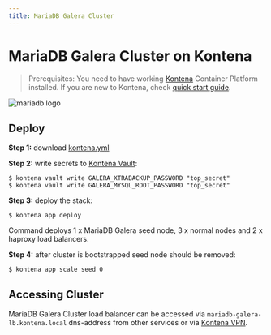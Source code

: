 ```yaml
---
title: MariaDB Galera Cluster
---
```


# MariaDB Galera Cluster on Kontena

> Prerequisites: You need to have working [Kontena](http://www.kontena.io) Container Platform installed. If you are new to Kontena, check [quick start guide](http://www.kontena.io/docs/getting-started/quick-start).   

![mariadb logo](https://upload.wikimedia.org/wikipedia/en/3/3e/MariaDB_Logo_from_SkySQL_Ab.png)

## Deploy

**Step 1:** download [kontena.yml](kontena.yml)

**Step 2:** write secrets to [Kontena Vault](http://www.kontena.io/docs/using-kontena/vault):

```
$ kontena vault write GALERA_XTRABACKUP_PASSWORD "top_secret"
$ kontena vault write GALERA_MYSQL_ROOT_PASSWORD "top_secret"
```

**Step 3:** deploy the stack:

```
$ kontena app deploy
```

Command deploys 1 x MariaDB Galera seed node, 3 x normal nodes and 2 x haproxy load balancers.

**Step 4:** after cluster is bootstrapped seed node should be removed:

```
$ kontena app scale seed 0
```

## Accessing Cluster

MariaDB Galera Cluster load balancer can be accessed via `mariadb-galera-lb.kontena.local` dns-address from other services or via [Kontena VPN](http://www.kontena.io/docs/using-kontena/vpn-access).
